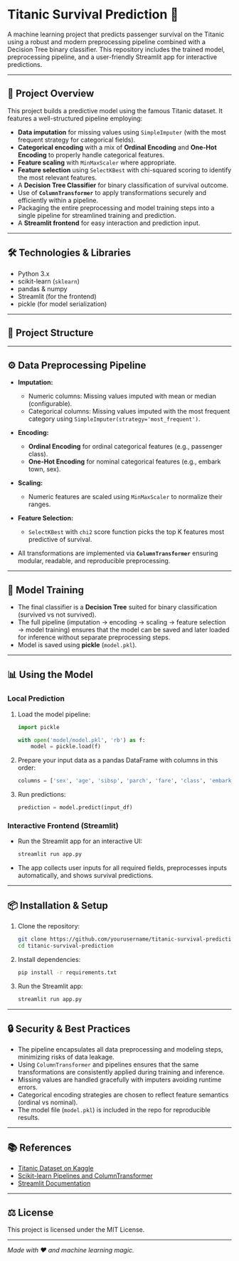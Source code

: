 # Titanic Survival Prediction 🚢

A machine learning project that predicts passenger survival on the Titanic using a robust and modern preprocessing pipeline combined with a Decision Tree binary classifier. This repository includes the trained model, preprocessing pipeline, and a user-friendly Streamlit app for interactive predictions.

---

## 🚀 Project Overview

This project builds a predictive model using the famous Titanic dataset. It features a well-structured pipeline employing:

- **Data imputation** for missing values using `SimpleImputer` (with the most frequent strategy for categorical fields).
- **Categorical encoding** with a mix of **Ordinal Encoding** and **One-Hot Encoding** to properly handle categorical features.
- **Feature scaling** with `MinMaxScaler` where appropriate.
- **Feature selection** using `SelectKBest` with chi-squared scoring to identify the most relevant features.
- A **Decision Tree Classifier** for binary classification of survival outcome.
- Use of **`ColumnTransformer`** to apply transformations securely and efficiently within a pipeline.
- Packaging the entire preprocessing and model training steps into a single pipeline for streamlined training and prediction.
- A **Streamlit frontend** for easy interaction and prediction input.

---

## 🛠️ Technologies & Libraries

- Python 3.x
- scikit-learn (`sklearn`)
- pandas & numpy
- Streamlit (for the frontend)
- pickle (for model serialization)

---

## 🧰 Project Structure


---

## ⚙️ Data Preprocessing Pipeline

- **Imputation:**
  - Numeric columns: Missing values imputed with mean or median (configurable).
  - Categorical columns: Missing values imputed with the most frequent category using `SimpleImputer(strategy='most_frequent')`.

- **Encoding:**
  - **Ordinal Encoding** for ordinal categorical features (e.g., passenger class).
  - **One-Hot Encoding** for nominal categorical features (e.g., embark town, sex).

- **Scaling:**
  - Numeric features are scaled using `MinMaxScaler` to normalize their ranges.

- **Feature Selection:**
  - `SelectKBest` with `chi2` score function picks the top K features most predictive of survival.

- All transformations are implemented via **`ColumnTransformer`** ensuring modular, readable, and reproducible preprocessing.

---

## 🎯 Model Training

- The final classifier is a **Decision Tree** suited for binary classification (survived vs not survived).
- The full pipeline (imputation → encoding → scaling → feature selection → model training) ensures that the model can be saved and later loaded for inference without separate preprocessing steps.
- Model is saved using **pickle** (`model.pkl`).

---

## 📊 Using the Model

### Local Prediction

1. Load the model pipeline:
    ```python
    import pickle

    with open('model/model.pkl', 'rb') as f:
        model = pickle.load(f)
    ```

2. Prepare your input data as a pandas DataFrame with columns in this order:

    ```python
    columns = ['sex', 'age', 'sibsp', 'parch', 'fare', 'class', 'embark_town']
    ```

3. Run predictions:
    ```python
    prediction = model.predict(input_df)
    ```

### Interactive Frontend (Streamlit)

- Run the Streamlit app for an interactive UI:
    ```bash
    streamlit run app.py
    ```
- The app collects user inputs for all required fields, preprocesses inputs automatically, and shows survival predictions.

---

## 📦 Installation & Setup

1. Clone the repository:
    ```bash
    git clone https://github.com/yourusername/titanic-survival-prediction.git
    cd titanic-survival-prediction
    ```

2. Install dependencies:
    ```bash
    pip install -r requirements.txt
    ```

3. Run the Streamlit app:
    ```bash
    streamlit run app.py
    ```

---

## 🔒 Security & Best Practices

- The pipeline encapsulates all data preprocessing and modeling steps, minimizing risks of data leakage.
- Using `ColumnTransformer` and pipelines ensures that the same transformations are consistently applied during training and inference.
- Missing values are handled gracefully with imputers avoiding runtime errors.
- Categorical encoding strategies are chosen to reflect feature semantics (ordinal vs nominal).
- The model file (`model.pkl`) is included in the repo for reproducible results.

---

## 📚 References

- [Titanic Dataset on Kaggle](https://www.kaggle.com/c/titanic)
- [Scikit-learn Pipelines and ColumnTransformer](https://scikit-learn.org/stable/modules/compose.html)
- [Streamlit Documentation](https://docs.streamlit.io)


---

## ⚖️ License

This project is licensed under the MIT License.

---

*Made with ❤️ and machine learning magic.*


